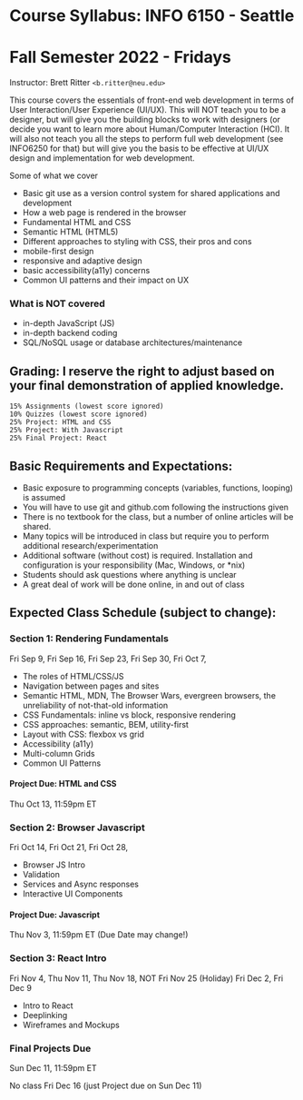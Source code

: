 ﻿# Course Syllabus: INFO 6150 - Seattle
# Fall Semester 2022 - Fridays
Instructor: Brett Ritter `<b.ritter@neu.edu>`

This course covers the essentials of front-end web development in terms of User Interaction/User Experience (UI/UX).  This will NOT teach you to be a designer, but will give you the building blocks to work with designers (or decide you want to learn more about Human/Computer Interaction (HCI).  It will also not teach you all the steps to perform full web development (see INFO6250 for that) but will give you the basis to be effective at UI/UX design and implementation for web development.

Some of what we cover
 - Basic git use as a version control system for shared applications and development
 - How a web page is rendered in the browser
 - Fundamental HTML and CSS
 - Semantic HTML (HTML5)
 - Different approaches to styling with CSS, their pros and cons
 - mobile-first design
 - responsive and adaptive design
 - basic accessibility(a11y) concerns
 - Common UI patterns and their impact on UX

### What is NOT covered
 - in-depth JavaScript (JS)
 - in-depth backend coding
 - SQL/NoSQL usage or database architectures/maintenance
 
## Grading: I reserve the right to adjust based on your final demonstration of applied knowledge.  
```
15% Assignments (lowest score ignored)
10% Quizzes (lowest score ignored)
25% Project: HTML and CSS
25% Project: With Javascript
25% Final Project: React
```

## Basic Requirements and Expectations:
- Basic exposure to programming concepts (variables, functions, looping) is assumed
- You will have to use git and github.com following the instructions given
- There is no textbook for the class, but a number of online articles will be shared.
- Many topics will be introduced in class but require you to perform additional research/experimentation
- Additional software (without cost) is required.  Installation and configuration is your responsibility (Mac, Windows, or \*nix)
- Students should ask questions where anything is unclear
- A great deal of work will be done online, in and out of class

## Expected Class Schedule (subject to change):

### Section 1: Rendering Fundamentals
Fri Sep 9,
Fri Sep 16,
Fri Sep 23,
Fri Sep 30,
Fri Oct 7,

- The roles of HTML/CSS/JS
- Navigation between pages and sites
- Semantic HTML, MDN, The Browser Wars, evergreen browsers, the unreliability of not-that-old information
- CSS Fundamentals: inline vs block, responsive rendering
- CSS approaches: semantic, BEM, utility-first
- Layout with CSS: flexbox vs grid
- Accessibility (a11y)
- Multi-column Grids
- Common UI Patterns

#### Project Due: HTML and CSS

Thu Oct 13, 11:59pm ET

### Section 2: Browser Javascript

Fri Oct 14, 
Fri Oct 21,
Fri Oct 28,

- Browser JS Intro
- Validation
- Services and Async responses
- Interactive UI Components

#### Project Due: Javascript

Thu Nov 3, 11:59pm ET (Due Date may change!)

### Section 3: React Intro

Fri Nov 4, 
Thu Nov 11,
Thu Nov 18, 
NOT Fri Nov 25 (Holiday)
Fri Dec 2,
Fri Dec 9

- Intro to React
- Deeplinking
- Wireframes and Mockups

### Final Projects Due 
Sun Dec 11, 11:59pm ET

No class Fri Dec 16 (just Project due on Sun Dec 11)


